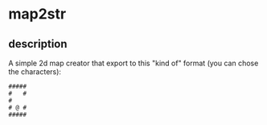 # map2str

## description
A simple 2d map creator that export to this "kind of" format (you can chose the characters):
```plaintext
#####
#   #
#
# @ #
#####
```